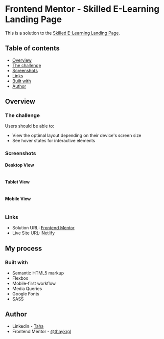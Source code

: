 # Frontend Mentor - Skilled E-Learning Landing Page

This is a solution to the [Skilled E-Learning Landing Page](https://www.frontendmentor.io/challenges/skilled-elearning-landing-page-S1ObDrZ8q).

## Table of contents

- [Overview](#overview)
- [The challenge](#the-challenge)
- [Screenshots](#screenshots)
- [Links](#links)
- [Built with](#built-with)
- [Author](#author)

## Overview

### The challenge

Users should be able to:

- View the optimal layout depending on their device's screen size
- See hover states for interactive elements

### Screenshots

#### Desktop View
<img src="./images/skilled-desktop.png" alt="">

#### Tablet View
<img src="./images/skilled-tablet.png" alt="">

#### Mobile View
<img src="./images/skilled-mobile.png" alt="">

### Links

- Solution URL: [Frontend Mentor](https://www.frontendmentor.io/profile/thaykrgl)
- Live Site URL: [Netlify](https://stats-card-component-frontend-mentor.netlify.app/)

## My process

### Built with

- Semantic HTML5 markup
- Flexbox
- Mobile-first workflow
- Media Queries
- Google Fonts
- SASS

## Author

- Linkedin - [Taha](https://www.linkedin.com/in/tahaaykiroglu)
- Frontend Mentor - [@thaykrgl](https://www.frontendmentor.io/profile/thaykrgl)
